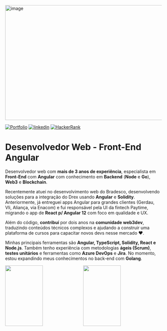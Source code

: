 
<img width="1465" height="370" alt="image" src="https://github.com/user-attachments/assets/4e4844bf-e7d5-400a-b11a-152722462f4d" />


[![Portfolio](https://img.shields.io/badge/Portfolio-%23000000.svg?style=for-the-badge&logo=firefox&logoColor=#FF7139)](https://dev-araujo.com.br/)
[![linkedin](https://img.shields.io/badge/LinkedIn-0077B5?style=for-the-badge&logo=linkedin&logoColor=white)](https://www.linkedin.com/in/araujocode/)
[![HackerRank](https://img.shields.io/badge/-Hackerrank⭐⭐⭐⭐-2EC866?style=for-the-badge&logo=HackerRank&logoColor=white)](https://www.hackerrank.com/araujo6_6)


# Desenvolvedor Web - Front-End Angular

Desenvolvedor web com **mais de 3 anos de experiência**, especialista em **Front-End** com **Angular** com conhecimento em **Backend** (**Node** e **Go**), **Web3** e **Blockchain**.

Recentemente  atuei no desenvolvimento web do Bradesco, desenvolvendo soluções para a integração do Drex usando **Angular** e **Solidity**. Anteriormente, já entreguei apps Angular para grandes clientes (Gerdau, Vli, Aliança, via Enacom) e fui responsável pela UI da fintech Paytime, migrando o app de **React p/ Angular 12** com foco em qualidade e UX.

Além do código, **contribuí** por dois anos na **comunidade web3dev**, traduzindo conteúdos técnicos complexos e ajudando a construir uma plataforma de cursos para capacitar novos devs nesse mercado ❤️.

Minhas principais ferramentas são **Angular, TypeScript, Solidity, React e Node.js**. Também tenho experiência com metodologias **ágeis (Scrum)**, **testes unitários** e ferramentas como **Azure DevOps** e **Jira**. No momento, estou expandindo meus conhecimentos no back-end com **Golang**.



<span>  
 
<img width="49%" height="195px" src="https://github-readme-stats.vercel.app/api?username=dev-araujo&show_icons=true&theme=radical&count_private=true&rank_icon=github"/>

<img width="49%" height="195px" src="https://github-readme-stats.vercel.app/api/top-langs/?username=dev-araujo&layout=compact&hide=ruby,html,scss,css"/>

</span>
